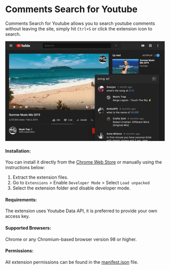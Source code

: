 # Comments Search for Youtube

Comments Search for Youtube allows you to search youtube comments without leaving the site, simply hit `Ctrl+S` or click the extension icon to search.

![Comments Search for Youtube Extension Screenshot](/assets/screenshot.webp)

#### Installation:
You can install it directly from the [Chrome Web Store][cws] or manually using the instructions below:
1. Extract the extension files.
2. Go to `Extensions` > Enable `Developer Mode` > Select `Load unpacked`
3. Select the extension folder and disable developer mode.

#### Requirements:
The extension uses Youtube Data API, it is preferred to provide your own access key.

#### Supported Browsers:
Chrome or any Chromium-based browser version 98 or higher.

#### Permissions:
All extension permissions can be found in the [manifest.json](manifest.json) file.

[cws]: https://chrome.google.com/webstore/detail/comments-search-for-youtu/fbbhnhgdgjbfnkoiiedglmlnmleefjga
